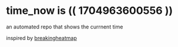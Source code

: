 # time_now is (( 1704963600556 ))

an automated repo that shows the currnent time

inspired by [breakingheatmap](https://github.com/breakingheatmap/breakingheatmap)